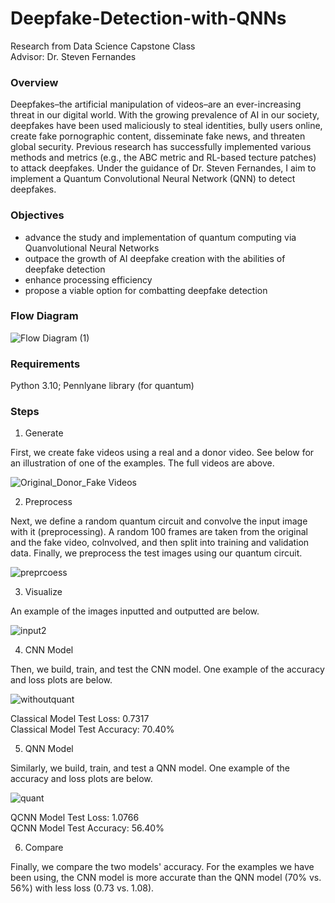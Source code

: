 # Deepfake-Detection-with-QNNs
Research from Data Science Capstone Class <br>
Advisor: Dr. Steven Fernandes

### Overview

Deepfakes–the artificial manipulation of videos–are an ever-increasing threat in our digital world. With the growing prevalence of AI in our society, deepfakes have been used maliciously to steal identities, bully users online, create fake pornographic content, disseminate fake news, and threaten global security. Previous research has successfully implemented various methods and metrics (e.g., the ABC metric and RL-based tecture patches) to attack deepfakes. Under the guidance of Dr. Steven Fernandes, I aim to implement a Quantum Convolutional Neural Network (QNN) to detect deepfakes.

### Objectives

- advance the study and implementation of quantum computing via Quanvolutional Neural Networks
- outpace the growth of AI deepfake creation with the abilities of deepfake detection
- enhance processing efficiency
- propose a viable option for combatting deepfake detection

### Flow Diagram

![Flow Diagram (1)](https://github.com/user-attachments/assets/6a34ced0-05fd-4a12-a193-f384c0f735b8)

### Requirements

Python 3.10; Pennlyane library (for quantum)

### Steps

1. Generate

First, we create fake videos using a real and a donor video. See below for an illustration of one of the examples. The full videos are above.

![Original_Donor_Fake Videos](https://github.com/user-attachments/assets/f8610213-eaa0-40ba-a63b-42bbcad77de7)

2. Preprocess

Next, we define a random quantum circuit and convolve the input image with it (preprocessing). A random 100 frames are taken from the original and the fake video, colnvolved, and then split into training and validation data. Finally, we preprocess the test images using our quantum circuit.

![preprcoess](https://github.com/user-attachments/assets/bddce1f6-c872-4a10-aec9-15f9c6f25a58)

3. Visualize

An example of the images inputted and outputted are below.

![input2](https://github.com/user-attachments/assets/beb1adeb-c061-458c-959d-310311e2e567)

4. CNN Model

Then, we build, train, and test the CNN model. One example of the accuracy and loss plots are below.

![withoutquant](https://github.com/user-attachments/assets/2fe8ee38-2b49-4af4-a137-5a43a9df6c0d)

Classical Model Test Loss: 0.7317 <br>
Classical Model Test Accuracy: 70.40%

5. QNN Model

Similarly, we build, train, and test a QNN model. One example of the accuracy and loss plots are below.

![quant](https://github.com/user-attachments/assets/353ba4dc-f735-49fd-ae5f-dc9d6954ff77)

QCNN Model Test Loss: 1.0766 <br>
QCNN Model Test Accuracy: 56.40%

6. Compare

Finally, we compare the two models' accuracy. For the examples we have been using, the CNN model is more accurate than the QNN model (70% vs. 56%) with less loss (0.73 vs. 1.08).
